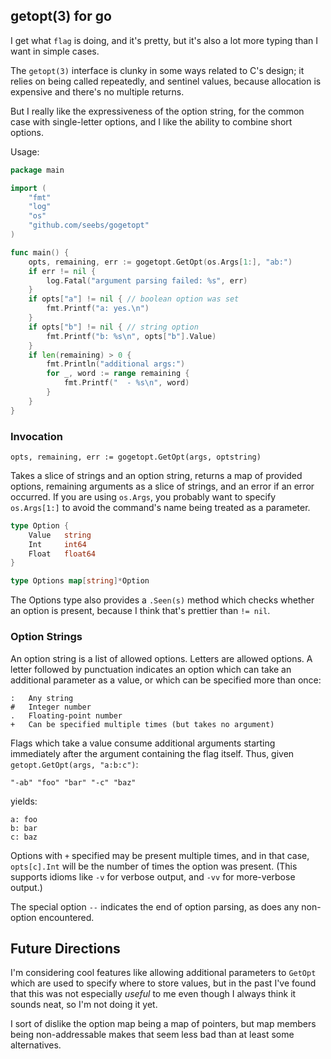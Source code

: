## getopt(3) for go

I get what `flag` is doing, and it's pretty, but it's also a lot more
typing than I want in simple cases.

The `getopt(3)` interface is clunky in some ways related to C's
design; it relies on being called repeatedly, and sentinel values,
because allocation is expensive and there's no multiple returns.

But I really like the expressiveness of the option string, for the
common case with single-letter options, and I like the ability to
combine short options.

Usage:

```go
package main

import (
	"fmt"
	"log"
	"os"
	"github.com/seebs/gogetopt"
)

func main() {
	opts, remaining, err := gogetopt.GetOpt(os.Args[1:], "ab:")
	if err != nil {
		log.Fatal("argument parsing failed: %s", err)
	}
	if opts["a"] != nil { // boolean option was set
		fmt.Printf("a: yes.\n")
	}
	if opts["b"] != nil { // string option
		fmt.Printf("b: %s\n", opts["b"].Value)
	}
	if len(remaining) > 0 {
		fmt.Println("additional args:")
		for _, word := range remaining {
			fmt.Printf("  - %s\n", word)
		}
	}
}
```

### Invocation

`opts, remaining, err := gogetopt.GetOpt(args, optstring)`

Takes a slice of strings and an option string, returns a map of provided
options, remaining arguments as a slice of strings, and an error if
an error occurred. If you are using `os.Args`, you probably want
to specify `os.Args[1:]` to avoid the command's name being treated
as a parameter.

```go
type Option {
    Value   string
    Int     int64
    Float   float64
}

type Options map[string]*Option
```

The Options type also provides a `.Seen(s)` method which checks
whether an option is present, because I think that's prettier than
`!= nil`.

### Option Strings

An option string is a list of allowed options. Letters are
allowed options.  A letter followed by punctuation indicates
an option which can take an additional parameter as a value,
or which can be specified more than once:

```
:	Any string
#	Integer number
.	Floating-point number
+	Can be specified multiple times (but takes no argument)
```

Flags which take a value consume additional arguments
starting immediately after the argument containing the flag
itself.  Thus, given `getopt.GetOpt(args, "a:b:c")`:

```
"-ab" "foo" "bar" "-c" "baz"
```

yields:

```
a: foo
b: bar
c: baz
```

Options with `+` specified may be present multiple times, and
in that case, `opts[c].Int` will be the number of times the
option was present. (This supports idioms like `-v` for
verbose output, and `-vv` for more-verbose output.)

The special option `--` indicates the end of option parsing,
as does any non-option encountered.

## Future Directions

I'm considering cool features like allowing additional
parameters to `GetOpt` which are used to specify where to
store values, but in the past I've found that this was
not especially *useful* to me even though I always think
it sounds neat, so I'm not doing it yet.

I sort of dislike the option map being a map of pointers,
but map members being non-addressable makes that seem less
bad than at least some alternatives.
